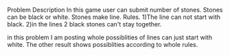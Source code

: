 Problem Description
In this game user can submit number of stones. Stones can be black or white. 
Stones make line.
Rules.
1)The line can not start with black.
2)in the lines 2 black stones can't stay together.

in this problem I am posting whole possiblities of lines can just start with white.
The other result shows possiblities according to whole rules.
